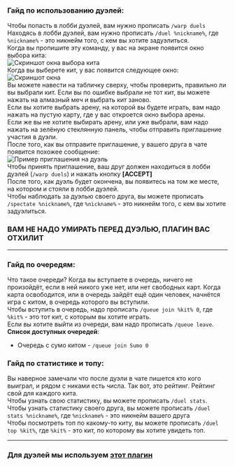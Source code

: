 <!--### Правила турнира и как участвовать в нём можно найти **[тут](https://dankland.club/events/tournament)**
*** -->

### Гайд по использованию дуэлей:
Чтобы попасть в лобби дуэлей, вам нужно прописать `/warp duels`<br>
Находясь в лобби дуэлей, вам нужно прописать `/duel %nickname%`, где `%nickname%` - это никнейм того, с кем вы хотите задуэлиться.<br>
Когда вы пропишите эту команду, у вас на экране появится окно выбора кита:<br>
![Скриншот окна выбора кита](https://i.imgur.com/cmpm4Ok.png)<br>
Когда вы выберете кит, у вас появится следующее окно:<br>
![Скриншот окна](https://i.imgur.com/N51tinu.png)<br>
Вы можете навести на табличку сверху, чтобы проверить, правильно ли вы выбрали кит. Если вы по ошибке выбрали не тот кит, вы можете нажать на алмазный меч и выбрать кит заново.<br> 
Если вы хотите выбрать арену, на которой вы будете играть, вам надо нажать на пустую карту, где у вас откроется окно выбора арены.<br>
Если же вы не хотите выбирать арену, или уже выбрали, вам надо нажать на зелёную стеклянную панель, чтобы отправить приглашение участия в дуэли.<br>
После того, как вы отправите приглашение, у вашего друга в чате появится похожее сообщение:<br>
![Пример приглашения на дуэль](https://i.imgur.com/8ldR3P2.png)<br>
Чтобы принять приглашение, ваш друг должен находиться в лобби дуэлей (`/warp duels`) и нажать кнопку **[ACCEPT]**<br>
После того, как дуэль будет окончена, вы появитесь на том же месте, на котором и стояли в лобби дуэлей.<br>
Чтобы наблюдать за дуэлью своего друга, вы можете прописать `/spectate %nickname%`, где `%nickname%` - это никнейм того, с кем вы хотите задуэлиться.<br>
### ВАМ НЕ НАДО УМИРАТЬ ПЕРЕД ДУЭЛЬЮ, ПЛАГИН ВАС ОТХИЛИТ
***
### Гайд по очередям:<br>
Что такое очереди? Когда вы вступаете в очередь, ничего не произойдёт, если в ней никого уже нет, или нет свободных карт. Когда карта освободится, или в очередь зайдёт ещё один человек, начнётся игра с китом, в очередь которого вы вступили.<br>
Чтобы вступить в очередь, надо прописать `/queue join %kit% 0`, где `%kit%` - это тот кит, с которым вы хотите играть.<br>
Если вы хотите выйти из очереди, вам надо прописать `/queue leave`.<br>
**Список доступных очередей**:<br>
* Очередь с сумо китом - `/queue join Sumo 0`
### Гайд по статистике и топу:
Вы наверное замечали что после дуэли в чате пишется кто кого выиграл, и рядом с никами есть числа. Так вот, это рейтинг. Рейтинг свой для каждого кита.<br>
Чтобы узнать свою статистику, вы можете прописать `/duel stats`. Чтобы узнать статистику своего друга, вы можете прописать `/duel stats %nickname%`, где `%nickname%` - это никнейм вашего друга<br>
Чтобы посмотреть топ по какому-то киту, вы можете прописать `/duel top %kit%`, где `%kit%` - это кит, по которому вы хотите увидеть топ.
***
### Для дуэлей мы используем **[этот плагин](https://www.spigotmc.org/resources/duels.20171)**
